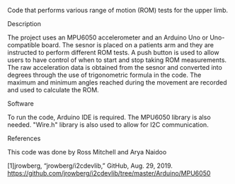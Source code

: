 Code that performs various range of motion (ROM) tests for the upper limb.

Description

The project uses an MPU6050 accelerometer and an Arduino Uno or Uno-compatible board. 
The sesnor is placed on a patients arm and they are instructed to perform different ROM tests.
A push button is used to allow users to have control of when to start and stop taking ROM measurements.
The raw acceleration data is obtained from the sesnor and converted into degrees through the use of trigonometric formula in the code.
The maximum and minimum angles reached during the movement are recorded and used to calculate the ROM.

Software

To run the code, Arduino IDE is required. The MPU6050 library is also needed. "Wire.h" library is also used to allow for I2C communication. 

References

This code was done by Ross Mitchell and Arya Naidoo

[1]jrowberg, “jrowberg/i2cdevlib,” GitHub, Aug. 29, 2019. https://github.com/jrowberg/i2cdevlib/tree/master/Arduino/MPU6050
